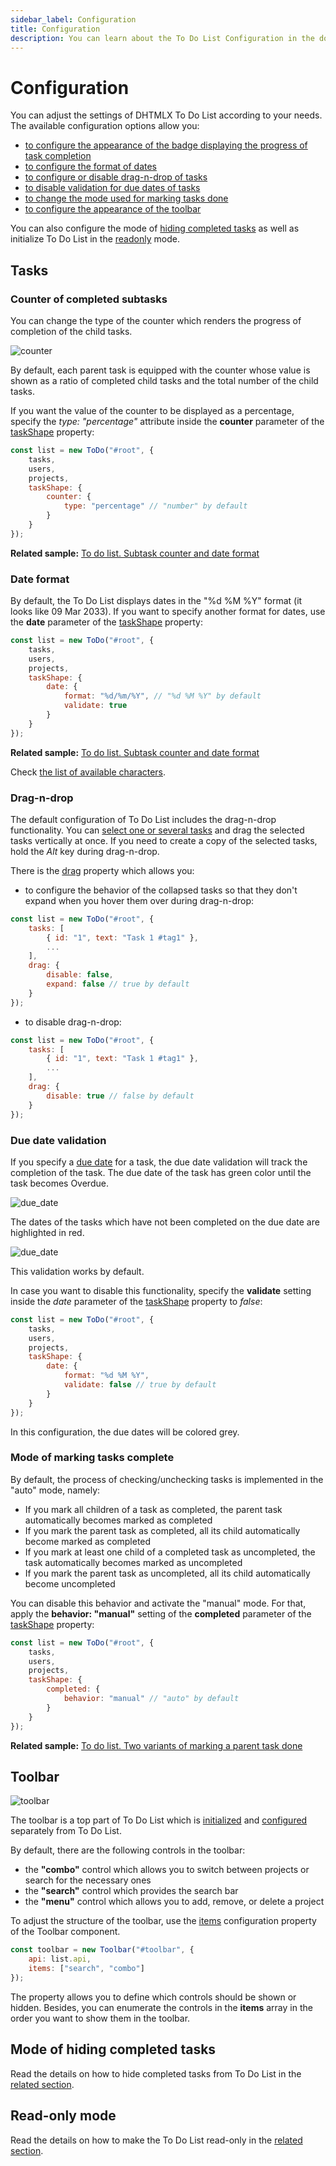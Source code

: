```yaml
---
sidebar_label: Configuration
title: Configuration
description: You can learn about the To Do List Configuration in the documentation of the DHTMLX JavaScript To Do List library. Browse developer guides and API reference, try out code examples and live demos, and download a free 30-day evaluation version of DHTMLX To Do List.
---
```


# Configuration

You can adjust the settings of DHTMLX To Do List according to your needs. The available configuration options allow you:
- [to configure the appearance of the badge displaying the progress of task completion](#counter-of-completed-subtasks)
- [to configure the format of dates](#date-format)
- [to configure or disable drag-n-drop of tasks](#drag-n-drop)
- [to disable validation for due dates of tasks](#due-date-validation)
- [to change the mode used for marking tasks done](#mode-of-marking-tasks-complete)
- [to configure the appearance of the toolbar](#toolbar)

You can also configure the mode of [hiding completed tasks](#mode-of-hiding-completed-tasks) as well as initialize To Do List in the [readonly](#read-only-mode) mode.

## Tasks

### Counter of completed subtasks

You can change the type of the counter which renders the progress of completion of the child tasks.

![counter](../assets/counter.png)

By default, each parent task is equipped with the counter whose value is shown as a ratio of completed child tasks and the total number of the child tasks.

If you want the value of the counter to be displayed as a percentage, specify the *type: "percentage"* attribute inside the **counter** parameter of the [taskShape](api/configs/taskshape_config.md) property:

~~~js {5-9}
const list = new ToDo("#root", {
    tasks,
    users,
    projects,
    taskShape: {
        counter: {
            type: "percentage" // "number" by default
        }
    }
});
~~~

**Related sample:** [To do list. Subtask counter and date format](https://snippet.dhtmlx.com/magidhw8)

### Date format

By default, the To Do List displays dates in the "%d %M %Y" format (it looks like 09 Mar 2033). If you want to specify another format for dates, use the **date** parameter of the [taskShape](api/configs/taskshape_config.md) property:

~~~js {5-10}
const list = new ToDo("#root", {
    tasks,
    users,
    projects,
    taskShape: {
        date: {
            format: "%d/%m/%Y", // "%d %M %Y" by default
            validate: true
        }
    }
});
~~~

**Related sample:** [To do list. Subtask counter and date format](https://snippet.dhtmlx.com/magidhw8)

Check [the list of available characters](api/configs/taskshape_config.md#list-of-characters).

### Drag-n-drop

The default configuration of To Do List includes the drag-n-drop functionality. You can [select one or several tasks](../../#selecting-tasks) and drag the selected tasks vertically at once. If you need to create a copy of the selected tasks, hold the *Alt* key during drag-n-drop.

There is the [drag](api/configs/drag_config.md) property which allows you:

- to configure the behavior of the collapsed tasks so that they don't expand when you hover them over during drag-n-drop:

~~~js {8}
const list = new ToDo("#root", {
	tasks: [
        { id: "1", text: "Task 1 #tag1" },
		...
    ],
    drag: {
        disable: false,
        expand: false // true by default
    }
});
~~~

- to disable drag-n-drop:

~~~js {7}
const list = new ToDo("#root", {
	tasks: [
        { id: "1", text: "Task 1 #tag1" },
		...
    ],
    drag: {
        disable: true // false by default
    }
});
~~~

### Due date validation

If you specify a [due date](api/configs/tasks_config.md) for a task, the due date validation will track the completion of the task. The due date of the task has green color until the task becomes Overdue. 

![due_date](../assets/due_date.png)

The dates of the  tasks which have not been completed on the due date are highlighted in red.  

![due_date](../assets/overdue_task.png)

This validation works by default.

In case you want to disable this functionality, specify the **validate** setting inside the *date* parameter of the [taskShape](api/configs/taskshape_config.md) property to *false*:

~~~js {5-10}
const list = new ToDo("#root", {
    tasks,
    users,
    projects,
    taskShape: {
        date: {
            format: "%d %M %Y",
            validate: false // true by default
        }
    }
});
~~~

In this configuration, the due dates will be colored grey.

### Mode of marking tasks complete

By default, the process of checking/unchecking tasks is implemented in the "auto" mode, namely:

- If you mark all children of a task as completed, the parent task automatically becomes marked as completed 
- If you mark the parent task as completed, all its child automatically become marked as completed
- If you mark at least one child of a completed task as uncompleted, the task automatically becomes marked as uncompleted
- If you mark the parent task as uncompleted, all its child automatically become uncompleted

You can disable this behavior and activate the "manual" mode. For that, apply the **behavior: "manual"** setting of the **completed** parameter of the [taskShape](api/configs/taskshape_config.md) property:

~~~js {5-9}
const list = new ToDo("#root", {
    tasks,
    users,
    projects,
    taskShape: {
        completed: {
            behavior: "manual" // "auto" by default
        }
    }
});
~~~

**Related sample:** [To do list. Two variants of marking a parent task done](https://snippet.dhtmlx.com/5892fcr2)

## Toolbar

![toolbar](../assets/separate_toolbar.png)

The toolbar is a top part of To Do List which is [initialized](guides/initialization.md#initialize-toolbar) and [configured](category/toolbar-properties.md) separately from To Do List.

By default, there are the following controls in the toolbar:

- the **"combo"** control which allows you to switch between projects or search for the necessary ones
- the **"search"** control which provides the search bar
- the **"menu"** control which allows you to add, remove, or delete a project

To adjust the structure of the toolbar, use the [items](api/toolbar_api/configs/items_config.md) configuration property of the Toolbar component. 

~~~js
const toolbar = new Toolbar("#toolbar", {
    api: list.api,
    items: ["search", "combo"]
});
~~~

The property allows you to define which controls should be shown or hidden. Besides, you can enumerate the controls in the **items** array in the order you want to show them in the toolbar.

## Mode of hiding completed tasks

Read the details on how to hide completed tasks from To Do List in the [related section](guides/hide_completed_tasks.md).

## Read-only mode

Read the details on how to make the To Do List read-only in the [related section](guides/readonly_mode.md).
